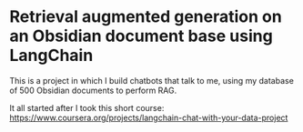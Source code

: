 # Retrieval augmented generation on an Obsidian document base using LangChain

This is a project in which I build chatbots that talk to me, using my database of 500 Obsidian documents to perform RAG.

It all started after I took this short course: <https://www.coursera.org/projects/langchain-chat-with-your-data-project>
